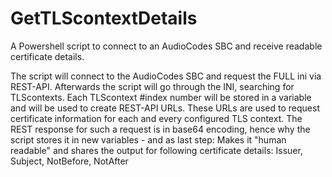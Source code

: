 # GetTLScontextDetails

A Powershell script to connect to an AudioCodes SBC and receive readable certificate details.

The script will connect to the AudioCodes SBC and request the FULL ini via REST-API.
Afterwards the script will go through the INI, searching for TLScontexts.
Each TLScontext #index number will be stored in a variable and will be used to create REST-API URLs.
These URLs are used to request certificate information for each and every configured TLS context.
The REST response for such a request is in base64 encoding, hence why the script stores it in new variables - and as last step:
Makes it "human readable" and shares the output for following certificate details: 
Issuer, Subject, NotBefore, NotAfter
